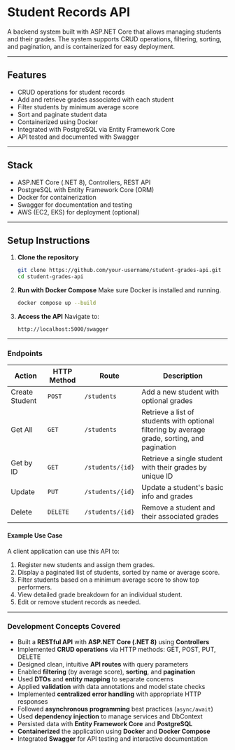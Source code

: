 # Student Records API

A backend system built with ASP.NET Core that allows managing students and their grades. The system supports CRUD operations, filtering, sorting, and pagination, and is containerized for easy deployment.

---

## Features

* CRUD operations for student records
* Add and retrieve grades associated with each student
* Filter students by minimum average score
* Sort and paginate student data
* Containerized using Docker
* Integrated with PostgreSQL via Entity Framework Core
* API tested and documented with Swagger

---

## Stack

* ASP.NET Core (.NET 8), Controllers, REST API
* PostgreSQL with Entity Framework Core (ORM)
* Docker for containerization
* Swagger for documentation and testing
* AWS (EC2, EKS) for deployment (optional)

---

## Setup Instructions

1. **Clone the repository**

   ```bash
   git clone https://github.com/your-username/student-grades-api.git
   cd student-grades-api
   ```

2. **Run with Docker Compose**
   Make sure Docker is installed and running.

   ```bash
   docker compose up --build
   ```

3. **Access the API**
   Navigate to:

   ```
   http://localhost:5000/swagger
   ```
---

### Endpoints


| Action         | HTTP Method | Route               | Description                      |
|----------------|-------------|---------------------|----------------------------------|
| Create Student | `POST`      | `/students`         | Add a new student with optional grades |
| Get All        | `GET`       | `/students`         | Retrieve a list of students with optional filtering by average grade, sorting, and pagination |
| Get by ID      | `GET`       | `/students/{id}`    | Retrieve a single student with their grades by unique ID |
| Update         | `PUT`       | `/students/{id}`    | Update a student's basic info and grades |
| Delete         | `DELETE`    | `/students/{id}`    | Remove a student and their associated grades |

#### Example Use Case

A client application can use this API to:

1. Register new students and assign them grades.
2. Display a paginated list of students, sorted by name or average score.
3. Filter students based on a minimum average score to show top performers.
4. View detailed grade breakdown for an individual student.
5. Edit or remove student records as needed.

---

### Development Concepts Covered

- Built a **RESTful API** with **ASP.NET Core (.NET 8)** using **Controllers**
- Implemented **CRUD operations** via HTTP methods: GET, POST, PUT, DELETE
- Designed clean, intuitive **API routes** with query parameters
- Enabled **filtering** (by average score), **sorting**, and **pagination**
- Used **DTOs** and **entity mapping** to separate concerns
- Applied **validation** with data annotations and model state checks
- Implemented **centralized error handling** with appropriate HTTP responses
- Followed **asynchronous programming** best practices (`async/await`)
- Used **dependency injection** to manage services and DbContext
- Persisted data with **Entity Framework Core** and **PostgreSQL**
- **Containerized** the application using **Docker** and **Docker Compose**
- Integrated **Swagger** for API testing and interactive documentation

